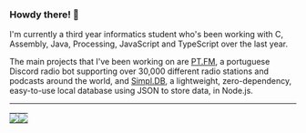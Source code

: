### Howdy there! 👋

I'm currently a third year informatics student who's been working with C, Assembly, Java, Processing, JavaScript and TypeScript over the last year.

The main projects that I've been working on are [PT.FM](https://top.gg/bot/767504539087273985), a portuguese Discord radio bot supporting over 30,000 different radio stations and podcasts around the world, and [Simpl.DB](https://simpldb.js.org/), a lightweight, zero-dependency, easy-to-use local database using JSON to store data, in Node.js.

---

<table>
  <tr>
    <td style="padding: 0; width=50%">
        <img src="https://github-readme-stats.vercel.app/api/?username=5antos&show_icons=true&title_color=539BF5&text_color=9f9f9f&bg_color=00000000&hide_border=true&icon_color=539BF5&hide_title=true&count_private=true"/>
    </td>
      <td style="padding: 0; width=50%">
        <img src="https://github-readme-stats.vercel.app/api/top-langs/?username=5antos&show_icons=true&title_color=539BF5&text_color=9f9f9f&bg_color=00000000&hide_border=true&icon_color=00000000&count_private=true"/>
    </td>
  </tr>
</table>
